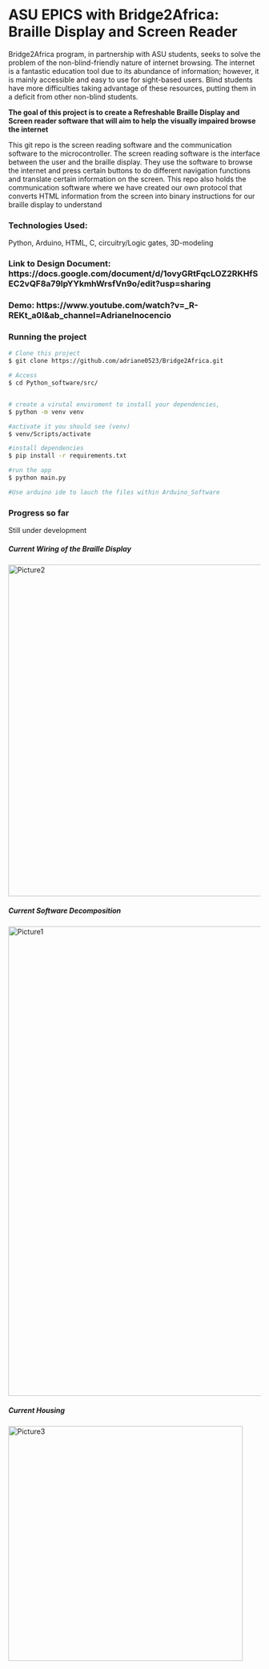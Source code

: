 
<h1>ASU EPICS with Bridge2Africa: Braille Display and Screen Reader</h1>

<p>Bridge2Africa program, in partnership with ASU students, seeks to solve the problem of the non-blind-friendly nature of internet browsing. The internet is a fantastic education tool due to its abundance of information; however, it is mainly accessible and easy to use for sight-based users. 
Blind students have more difficulties taking advantage of these resources, putting them in a deficit from other non-blind students. </p>
<p><b>The goal of this project is to create a Refreshable Braille Display and Screen reader 
software that will aim to help the visually impaired browse the internet</b></p>
<p>This git repo is the screen reading software and the communication software to the microcontroller. The screen reading software is the interface between the user
and the braille display. They use the software to browse the internet and press certain buttons to do different navigation functions and translate certain information
on the screen. This repo also holds the communication software where we have created our own protocol that converts HTML information from the screen into binary
instructions for our braille display to understand</p>

<h3>Technologies Used: </h3>
<p>Python, Arduino, HTML, C, circuitry/Logic gates, 3D-modeling</p>

<h3>Link to Design Document: https://docs.google.com/document/d/1ovyGRtFqcLOZ2RKHfSEC2vQF8a79lpYYkmhWrsfVn9o/edit?usp=sharing</h3>
<h3>Demo: https://www.youtube.com/watch?v=_R-REKt_a0I&ab_channel=AdrianeInocencio </h3>
<h3>Running the project</h3>

```bash
# Clone this project
$ git clone https://github.com/adriane0523/Bridge2Africa.git

# Access
$ cd Python_software/src/


# create a virutal enviroment to install your dependencies,
$ python -m venv venv

#activate it you should see (venv)
$ venv/Scripts/activate

#install dependencies
$ pip install -r requirements.txt

#run the app
$ python main.py

#Use arduino ide to lauch the files within Arduino_Software
```

<h3>Progress so far</h3>
Still under development

<h5>Current Wiring of the Braille Display</h5>
<img width="661" alt="Picture2" src="https://user-images.githubusercontent.com/38186787/118159538-f7b05f80-b3d1-11eb-82d9-ab7bce0e67af.png">

<h5>Current Software Decomposition</h5>
<img width="936" alt="Picture1" src="https://user-images.githubusercontent.com/38186787/118159526-f2ebab80-b3d1-11eb-9bea-3c86a2ef7a89.png">
<h5>Current Housing</h5>
<img width="468" alt="Picture3" src="https://user-images.githubusercontent.com/38186787/118159554-fc751380-b3d1-11eb-980e-d9c8c3a243c8.png">
